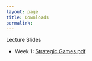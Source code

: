 ```yaml
---
layout: page
title: Downloads
permalink: 
---
```



Lecture Slides

- Week 1: [Strategic Games.pdf](https://drive.google.com/uc?export=download&id=1RWn5lRE82eJbqwnt13jjD5bZ9j1Yawmy)